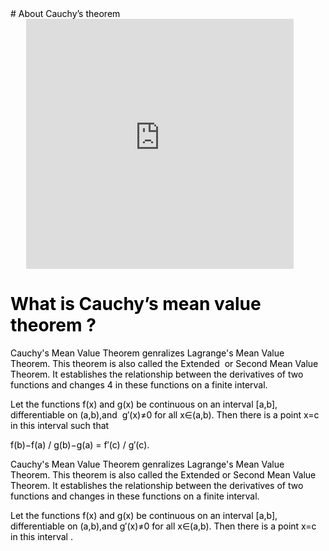 <span style="color: black;width:50%">
# About Cauchy’s theorem
<span style="margin-left:25px">
<iframe 
    width="85%"
    height="400"
    src="https://www.youtube.com/embed/JbIJwtRKGfo"
    frameborder="0"
    allow="autoplay; encrypted-media"
    allowfullscreen
>
</iframe>
</span>

# What is Cauchy’s mean value theorem ?

Cauchy's Mean Value Theorem genralizes Lagrange's Mean Value Theorem. This theorem is also called the Extended 
or Second Mean Value Theorem. It establishes the relationship between the derivatives of two functions and changes 4
in these functions on a finite interval.

Let the functions f(x) and g(x) be continuous on an interval [a,b], differentiable on (a,b),and 
g′(x)≠0 for all x∈(a,b). Then there is a point x=c in this interval such that

f(b)−f(a) / g(b)−g(a) = f′(c) / g′(c).

Cauchy's Mean Value Theorem genralizes Lagrange's Mean Value Theorem. This theorem is also 
called the Extended or Second Mean Value Theorem. It establishes the relationship between the 
derivatives of two functions and changes in these functions on a finite interval.

Let the functions f(x) and g(x) be continuous on an interval [a,b], differentiable on (a,b),and g′(x)≠0 for
 all x∈(a,b). Then there is a point x=c in this interval .


</span>
